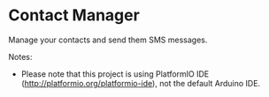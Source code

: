 Contact Manager
===============

Manage your contacts and send them SMS messages.

Notes:
* Please note that this project is using PlatformIO IDE (http://platformio.org/platformio-ide), not the default Arduino IDE.
